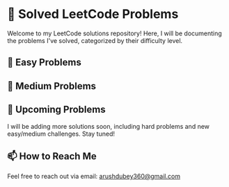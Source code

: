 # :pencil: Solved LeetCode Problems

Welcome to my LeetCode solutions repository! Here, I will be documenting the problems I've solved, categorized by their difficulty level. 

## :green_heart: Easy Problems

## :orange_heart: Medium Problems

## :blue_heart: Upcoming Problems
I will be adding more solutions soon, including hard problems and new easy/medium challenges. Stay tuned!

## :mailbox: How to Reach Me
Feel free to reach out via email: [arushdubey360@gmail.com](mailto:arushdubey360@gmail.com)
